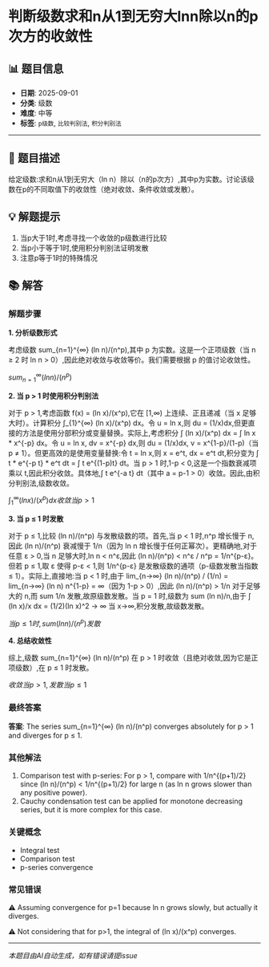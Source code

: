 # 判断级数求和n从1到无穷大lnn除以n的p次方的收敛性

## 📊 题目信息

- **日期**: 2025-09-01
- **分类**: 级数
- **难度**: 中等
- **标签**: `p级数`, `比较判别法`, `积分判别法`

---

## 📝 题目描述

给定级数:求和n从1到无穷大（ln n）除以（n的p次方）,其中p为实数。讨论该级数在p的不同取值下的收敛性（绝对收敛、条件收敛或发散）。

## 💡 解题提示

1. 当p大于1时,考虑寻找一个收敛的p级数进行比较
2. 当p小于等于1时,使用积分判别法证明发散
3. 注意p等于1时的特殊情况

## 📚 解答

### 解题步骤

**1. 分析级数形式**

考虑级数 sum_{n=1}^{∞} (ln n)/(n^p),其中 p 为实数。这是一个正项级数（当 n ≥ 2 时 ln n > 0）,因此绝对收敛与收敛等价。我们需要根据 p 的值讨论收敛性。

$sum_{n=1}^{∞} (ln n)/(n^p)$

**2. 当 p > 1 时使用积分判别法**

对于 p > 1,考虑函数 f(x) = (ln x)/(x^p),它在 [1,∞) 上连续、正且递减（当 x 足够大时）。计算积分 ∫_{1}^{∞} (ln x)/(x^p) dx。令 u = ln x,则 du = (1/x)dx,但更直接的方法是使用分部积分或变量替换。实际上,考虑积分 ∫ (ln x)/(x^p) dx = ∫ ln x * x^{-p} dx。令 u = ln x, dv = x^{-p} dx,则 du = (1/x)dx, v = x^{1-p}/(1-p)（当 p ≠ 1）。但更高效的是使用变量替换:令 t = ln x,则 x = e^t, dx = e^t dt,积分变为 ∫ t * e^{-p t} * e^t dt = ∫ t e^{(1-p)t} dt。当 p > 1 时,1-p < 0,这是一个指数衰减项乘以 t,因此积分收敛。具体地,∫ t e^{-a t} dt（其中 a = p-1 > 0）收敛。因此,由积分判别法,级数收敛。

$∫_{1}^{∞} (ln x)/(x^p) dx 收敛当 p > 1$

**3. 当 p ≤ 1 时发散**

对于 p ≤ 1,比较 (ln n)/(n^p) 与发散级数的项。首先,当 p < 1 时,n^p 增长慢于 n,因此 (ln n)/(n^p) 衰减慢于 1/n（因为 ln n 增长慢于任何正幂次）。更精确地,对于任意 ε > 0,当 n 足够大时,ln n < n^ε,因此 (ln n)/(n^p) < n^ε / n^p = 1/n^{p-ε}。但若 p ≤ 1,取 ε 使得 p-ε < 1,则 1/n^{p-ε} 是发散级数的通项（p-级数发散当指数 ≤ 1）。实际上,直接地:当 p < 1 时,由于 lim_{n→∞} (ln n)/(n^p) / (1/n) = lim_{n→∞} (ln n) n^{1-p} = ∞（因为 1-p > 0）,因此 (ln n)/(n^p) > 1/n 对于足够大的 n,而 sum 1/n 发散,故原级数发散。当 p = 1 时,级数为 sum (ln n)/n,由于 ∫ (ln x)/x dx = (1/2)(ln x)^2 → ∞ 当 x→∞,积分发散,故级数发散。

$当 p ≤ 1 时,sum (ln n)/(n^p) 发散$

**4. 总结收敛性**

综上,级数 sum_{n=1}^{∞} (ln n)/(n^p) 在 p > 1 时收敛（且绝对收敛,因为它是正项级数）,在 p ≤ 1 时发散。

$收敛当 p > 1,发散当 p ≤ 1$

### 最终答案

**答案**: The series sum_{n=1}^{∞} (ln n)/(n^p) converges absolutely for p > 1 and diverges for p ≤ 1.

### 其他解法

1. Comparison test with p-series: For p > 1, compare with 1/n^{(p+1)/2} since (ln n)/(n^p) < 1/n^{(p+1)/2} for large n (as ln n grows slower than any positive power).
2. Cauchy condensation test can be applied for monotone decreasing series, but it is more complex for this case.

### 关键概念

- Integral test
- Comparison test
- p-series convergence

### 常见错误

⚠️ Assuming convergence for p=1 because ln n grows slowly, but actually it diverges.

⚠️ Not considering that for p>1, the integral of (ln x)/(x^p) converges.

---

*本题目由AI自动生成，如有错误请提issue*
